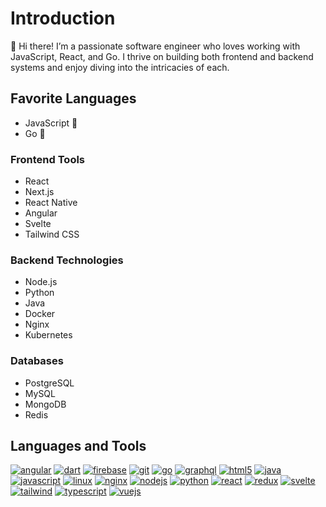 # Introduction

👋 Hi there! I’m a passionate software engineer who loves working with JavaScript, React, and Go. I thrive on building both frontend and backend systems and enjoy diving into the intricacies of each.

## Favorite Languages
- JavaScript 🎉
- Go 🚀

### Frontend Tools
- React
- Next.js
- React Native
- Angular
- Svelte
- Tailwind CSS

### Backend Technologies
- Node.js
- Python
- Java
- Docker
- Nginx
- Kubernetes

### Databases
- PostgreSQL
- MySQL
- MongoDB
- Redis

## Languages and Tools
[![angular](https://angular.io/assets/images/logos/angular/angular.svg)](https://angular.io)
[![dart](https://www.vectorlogo.zone/logos/dartlang/dartlang-icon.svg)](https://dart.dev)
[![firebase](https://www.vectorlogo.zone/logos/firebase/firebase-icon.svg)](https://firebase.google.com/)
[![git](https://www.vectorlogo.zone/logos/git-scm/git-scm-icon.svg)](https://git-scm.com/)
[![go](https://raw.githubusercontent.com/devicons/devicon/master/icons/go/go-original.svg)](https://golang.org)
[![graphql](https://www.vectorlogo.zone/logos/graphql/graphql-icon.svg)](https://graphql.org)
[![html5](https://raw.githubusercontent.com/devicons/devicon/master/icons/html5/html5-original-wordmark.svg)](https://www.w3.org/html/)
[![java](https://raw.githubusercontent.com/devicons/devicon/master/icons/java/java-original.svg)](https://www.java.com)
[![javascript](https://raw.githubusercontent.com/devicons/devicon/master/icons/javascript/javascript-original.svg)](https://developer.mozilla.org/en-US/docs/Web/JavaScript)
[![linux](https://raw.githubusercontent.com/devicons/devicon/master/icons/linux/linux-original.svg)](https://www.linux.org/)
[![nginx](https://raw.githubusercontent.com/devicons/devicon/master/icons/nginx/nginx-original.svg)](https://www.nginx.com)
[![nodejs](https://raw.githubusercontent.com/devicons/devicon/master/icons/nodejs/nodejs-original-wordmark.svg)](https://nodejs.org)
[![python](https://raw.githubusercontent.com/devicons/devicon/master/icons/python/python-original.svg)](https://www.python.org)
[![react](https://raw.githubusercontent.com/devicons/devicon/master/icons/react/react-original-wordmark.svg)](https://reactjs.org/)
[![redux](https://raw.githubusercontent.com/devicons/devicon/master/icons/redux/redux-original.svg)](https://redux.js.org)
[![svelte](https://upload.wikimedia.org/wikipedia/commons/1/1b/Svelte_Logo.svg)](https://svelte.dev)
[![tailwind](https://www.vectorlogo.zone/logos/tailwindcss/tailwindcss-icon.svg)](https://tailwindcss.com/)
[![typescript](https://raw.githubusercontent.com/devicons/devicon/master/icons/typescript/typescript-original.svg)](https://www.typescriptlang.org/)
[![vuejs](https://raw.githubusercontent.com/devicons/devicon/master/icons/vuejs/vuejs-original-wordmark.svg)](https://vuejs.org/)

